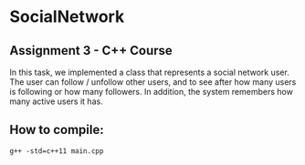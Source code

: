 # SocialNetwork

## Assignment 3 - C++ Course

In this task, we implemented a class that represents a social network user. The user can follow / unfollow other users, and to see after how many users is following or how many followers. In addition, the system remembers how many active users it has.


## How to compile:

```
g++ -std=c++11 main.cpp




